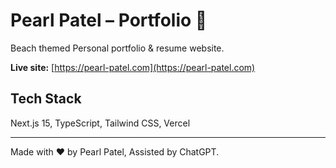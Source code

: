 # Pearl Patel – Portfolio 🌊

Beach themed Personal portfolio & resume website.

**Live site:** [https://pearl-patel.com](https://pearl-patel.com)  


## Tech Stack
Next.js 15, TypeScript, Tailwind CSS, Vercel  

---

Made with ❤️ by Pearl Patel, Assisted by ChatGPT.
